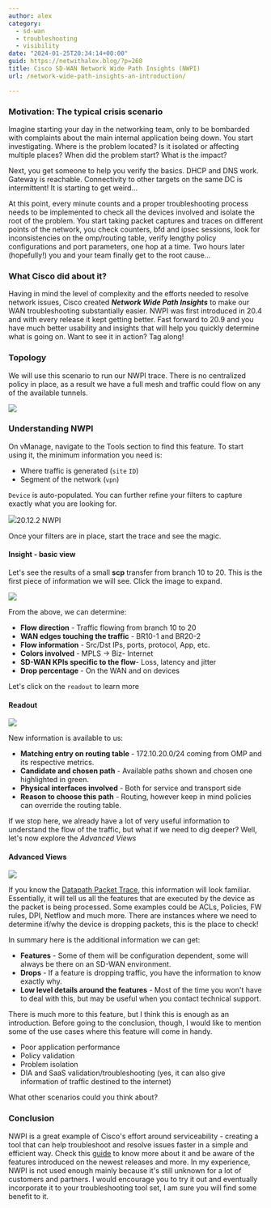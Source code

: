 ```yaml
---
author: alex
category:
  - sd-wan
  - troubleshooting
  - visibility
date: "2024-01-25T20:34:14+00:00"
guid: https://netwithalex.blog/?p=260
title: Cisco SD-WAN Network Wide Path Insights (NWPI)
url: /network-wide-path-insights-an-introduction/

---
```

### **Motivation:** **The typical crisis scenario**

Imagine starting your day in the networking team, only to be bombarded with complaints about the main internal application being down. You start investigating. Where is the problem located? Is it isolated or affecting multiple places? When did the problem start? What is the impact?

Next, you get someone to help you verify the basics. DHCP and DNS work. Gateway is reachable. Connectivity to other targets on the same DC is intermittent! It is starting to get weird...

At this point, every minute counts and a proper troubleshooting process needs to be implemented to check all the devices involved and isolate the root of the problem. You start taking packet captures and traces on different points of the network, you check counters, bfd and ipsec sessions, look for inconsistencies on the omp/routing table, verify lengthy policy configurations and port parameters, one hop at a time. Two hours later (hopefully!) you and your team finally get to the root cause...

### What Cisco did about it?

Having in mind the level of complexity and the efforts needed to resolve network issues, Cisco created _**Network Wide Path Insights**_ to make our WAN troubleshooting substantially easier. NWPI was first introduced in 20.4 and with every release it kept getting better. Fast forward to 20.9 and you have much better usability and insights that will help you quickly determine what is going on. Want to see it in action? Tag along!

### **Topology**

We will use this scenario to run our NWPI trace. There is no centralized policy in place, as a result we have a full mesh and traffic could flow on any of the available tunnels.

![](/wp-content/uploads/2024/01/Screenshot-2024-01-25-at-07.24.14.png)

### **Understanding NWPI**

On vManage, navigate to the Tools section to find this feature. To start using it, the minimum information you need is:

- Where traffic is generated (`site` `ID`)
- Segment of the network (`vpn`)

`Device` is auto-populated. You can further refine your filters to capture exactly what you are looking for.

![](/wp-content/uploads/2024/01/Screenshot-2024-01-24-at-08.41.17.png)20.12.2 NWPI

Once your filters are in place, start the trace and see the magic.

#### Insight - basic view

Let's see the results of a small **scp** transfer from branch 10 to 20. This is the first piece of information we will see. Click the image to expand.

![](/wp-content/uploads/2024/01/Screenshot-2024-01-25-at-07.36.03.png)

From the above, we can determine:

- **Flow direction** \- Traffic flowing from branch 10 to 20
- **WAN edges touching the traffic** \- BR10-1 and BR20-2
- **Flow information** \- Src/Dst IPs, ports, protocol, App, etc.
- **Colors involved** \- MPLS -> Biz- Internet
- **SD-WAN KPIs specific to the flow**\- Loss, latency and jitter
- **Drop percentage** \- On the WAN and on devices

Let's click on the `readout` to learn more

#### Readout

![](/wp-content/uploads/2024/01/Screenshot-2024-01-25-at-07.57.10.png)

New information is available to us:

- **Matching entry on routing table** \- 172.10.20.0/24 coming from OMP and its respective metrics.
- **Candidate and chosen path** \- Available paths shown and chosen one highlighted in green.
- **Physical interfaces involved** \- Both for service and transport side
- **Reason to choose this path** \- Routing, however keep in mind policies can override the routing table.

If we stop here, we already have a lot of very useful information to understand the flow of the traffic, but what if we need to dig deeper? Well, let's now explore the _Advanced Views_

#### Advanced Views

![](/wp-content/uploads/2024/01/Screenshot-2024-01-25-at-08.16.33.png)

If you know the [Datapath Packet Trace](https://www.cisco.com/c/en/us/support/docs/content-networking/adaptive-session-redundancy-asr/117858-technote-asr-00.html#toc-hId-180344874), this information will look familiar. Essentially, it will tell us all the features that are executed by the device as the packet is being processed. Some examples could be ACLs, Policies, FW rules, DPI, Netflow and much more. There are instances where we need to determine if/why the device is dropping packets, this is the place to check!

In summary here is the additional information we can get:

- **Features** \- Some of them will be configuration dependent, some will always be there on an SD-WAN environment.
- **Drops** \- If a feature is dropping traffic, you have the information to know exactly why.
- **Low level details around the features** \- Most of the time you won't have to deal with this, but may be useful when you contact technical support.

There is much more to this feature, but I think this is enough as an introduction. Before going to the conclusion, though, I would like to mention some of the use cases where this feature will come in handy.

- Poor application performance
- Policy validation
- Problem isolation
- DIA and SaaS validation/troubleshooting (yes, it can also give information of traffic destined to the internet)

What other scenarios could you think about?

### Conclusion

NWPI is a great example of Cisco's effort around serviceability - creating a tool that can help troubleshoot and resolve issues faster in a simple and efficient way. Check this [guide](https://www.cisco.com/c/en/us/td/docs/routers/sdwan/network-wide-path-insight/network-wide-path-insight-user-guide/m-network-wide-path-insight.html) to know more about it and be aware of the features introduced on the newest releases and more. In my experience, NWPI is not used enough mainly because it's still unknown for a lot of customers and partners. I would encourage you to try it out and eventually incorporate it to your troubleshooting tool set, I am sure you will find some benefit to it.
